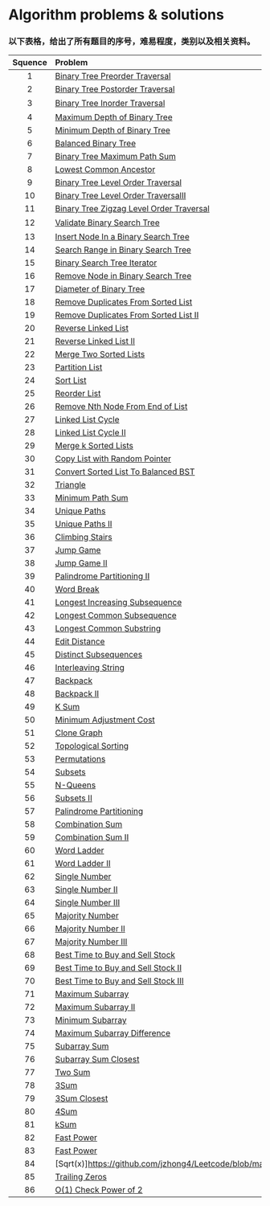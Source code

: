 # Algorithm problems & solutions

### 以下表格，给出了所有题目的序号，难易程度，类别以及相关资料。
| Squence | Problem       | Level  | Category  | Reference |
|:-------:|:--------------|:------:|:---------:|:---------:|
|1|[Binary Tree Preorder Traversal](https://github.com/jzhong4/Leetcode/blob/master/Tree/BinaryTreePreorderTraversal.java)|Easy|Tree||
|2|[Binary Tree Postorder Traversal](https://github.com/jzhong4/Leetcode/blob/master/Tree/BinaryTreePostorderTraversal.java)|Easy|Tree||
|3|[Binary Tree Inorder Traversal](https://github.com/jzhong4/Leetcode/blob/master/Tree/BinaryTreeInorderTraversal.java)|Easy|Tree|[Stack解法](https://discuss.leetcode.com/topic/29472/concise-java-solution-based-on-stack)|
|4|[Maximum Depth of Binary Tree](https://github.com/jzhong4/Leetcode/blob/master/Tree/MaximumDepthOfBinaryTree.java)|Easy|Tree||
|5|[Minimum Depth of Binary Tree](https://github.com/jzhong4/Leetcode/blob/master/Tree/MinimumDepthOfBinaryTree.java)|Easy|Tree||
|6|[Balanced Binary Tree](https://github.com/jzhong4/Leetcode/blob/master/Tree/BalancedBinaryTree.java)|Easy|Tree||
|7|[Binary Tree Maximum Path Sum](https://github.com/jzhong4/Leetcode/blob/master/Tree/BinaryTreeMaximumPathSum.java)|Medium|Tree||
|8|[Lowest Common Ancestor](https://github.com/jzhong4/Leetcode/blob/master/Tree/LowestCommonAncestorOfABinaryTree.java)|Medium|Tree||
|9|[Binary Tree Level Order Traversal](https://github.com/jzhong4/Leetcode/blob/master/Tree/BinaryTreeLevelOrderTraversal.java)|Easy|Tree||
|10|[Binary Tree Level Order TraversalII](https://github.com/jzhong4/Leetcode/blob/master/Tree/BinaryTreeLevelOrderTraversalII.java)|Medium|Tree||
|11|[Binary Tree Zigzag Level Order Traversal](https://github.com/jzhong4/Leetcode/blob/master/Tree/BinaryTreeZigzagLevelOrderTraversal.java)|Medium|Tree||
|12|[Validate Binary Search Tree](https://github.com/jzhong4/Leetcode/blob/master/Tree/ValidateBinarySearchTree.java)|Medium|Tree|[Stack解法](https://discuss.leetcode.com/topic/46016/learn-one-iterative-inorder-traversal-apply-it-to-multiple-tree-questions-java-solution)|
|13|[Insert Node In a Binary Search Tree ](https://github.com/jzhong4/Leetcode/blob/master/Tree/InsertNodeInaBinarySearchTree.java)|Easy|Tree||
|14|[Search Range in Binary Search Tree](https://github.com/jzhong4/Leetcode/blob/master/Tree/SearchRangeInBinarySearchTree.java)|Medium|Tree||
|15|[Binary Search Tree Iterator](https://github.com/jzhong4/Leetcode/blob/master/Tree/BinarySearchTreeIterator.java)|Hard|Tree||
|16|[Remove Node in Binary Search Tree ](https://github.com/jzhong4/Leetcode/blob/master/Tree/RemoveNodeInBinarySearchTree.java)|Hard|Tree|[Hint](http://www.algolist.net/Data_structures/Binary_search_tree/Removal)|
|17|[Diameter of Binary Tree](https://github.com/jzhong4/Leetcode/blob/master/Tree/DiameterOfBinaryTree.java)|Easy|Tree|[Hint](https://discuss.leetcode.com/topic/83456/java-solution-maxdepth)|
|18|[Remove Duplicates From Sorted List](https://github.com/jzhong4/Leetcode/blob/master/LinkedList/RemoveDuplicatesFromSortedList.java)|Easy|Linked List||
|19|[Remove Duplicates From Sorted List II](https://github.com/jzhong4/Leetcode/blob/master/LinkedList/RemoveDuplicatesFromSortedListII.java)|Medium|Linked List||
|20|[Reverse Linked List](https://github.com/jzhong4/Leetcode/blob/master/LinkedList/ReverseLinkedList.java)|Easy|Linked List||
|21|[Reverse Linked List II](https://github.com/jzhong4/Leetcode/blob/master/LinkedList/ReverseLinkedListII.java)|Medium|Linked List||
|22|[Merge Two Sorted Lists](https://github.com/jzhong4/Leetcode/blob/master/LinkedList/MergeTwoSortedLists.java)|Easy|Linked List||
|23|[Partition List](https://github.com/jzhong4/Leetcode/blob/master/LinkedList/PartitionList.java)|Easy|Linked List||
|24|[Sort List](https://github.com/jzhong4/Leetcode/blob/master/LinkedList/SortList.java)|Medium|Linked List||
|25|[Reorder List](https://github.com/jzhong4/Leetcode/blob/master/LinkedList/ReorderList.java)|Medium|Linked List||
|26|[Remove Nth Node From End of List](https://github.com/jzhong4/Leetcode/blob/master/TwoPointers/RemoveNthNodeFromEndOfList.java)|Easy|Linked List||
|27|[Linked List Cycle](https://github.com/jzhong4/Leetcode/blob/master/TwoPointers/LinkedListCycle.java)|Medium|Linked List||
|28|[Linked List Cycle II](https://github.com/jzhong4/Leetcode/blob/master/TwoPointers/LinkedListCycleII.java)|Hard|Linked List||
|29|[Merge k Sorted Lists](https://github.com/jzhong4/Leetcode/blob/master/LinkedList/MergeKSortedLists.java)|Medium|Linked List||
|30|[Copy List with Random Pointer](https://github.com/jzhong4/Leetcode/blob/master/LinkedList/CopyListwithRandomPointer.java)|Medium|Linked List||
|31|[Convert Sorted List To Balanced BST](https://github.com/jzhong4/Leetcode/blob/master/LinkedList/ConvertSortedListToBalancedBST.java)|Medium|Linked List|[Hint](http://www.geeksforgeeks.org/sorted-linked-list-to-balanced-bst/)|
|32|[Triangle](https://github.com/jzhong4/Leetcode/blob/master/DP/Triangle.java)|Easy|DP||
|33|[Minimum Path Sum](https://github.com/jzhong4/Leetcode/blob/master/DP/MinimumPathSum.java)|Easy|DP||
|34|[Unique Paths](https://github.com/jzhong4/Leetcode/blob/master/DP/UniquePaths.java)|Easy|DP||
|35|[Unique Paths II](https://github.com/jzhong4/Leetcode/blob/master/DP/UniquePathsII.java)|Easy|DP||
|36|[Climbing Stairs](https://github.com/jzhong4/Leetcode/blob/master/DP/ClimbingStairs.java)|Easy|DP||
|37|[Jump Game](https://github.com/jzhong4/Leetcode/blob/master/DP/JumpGame.java)|Medium|DP||
|38|[Jump Game II](https://github.com/jzhong4/Leetcode/blob/master/DP/JumpGameII.java)|Medium|DP||
|39|[Palindrome Partitioning II](https://github.com/jzhong4/Leetcode/blob/master/DP/PalindromePartitioningII.java)|Medium|DP||
|40|[Word Break](https://github.com/jzhong4/Leetcode/blob/master/DP/WordBreak.java)|Medium|DP||
|41|[Longest Increasing Subsequence](https://github.com/jzhong4/Leetcode/blob/master/DP/LongestIncreasingSubsequence.java)|Medium|DP||
|42|[Longest Common Subsequence](https://github.com/jzhong4/Leetcode/blob/master/DP/LongestCommonSubsequence.java)|Medium|DP||
|43|[Longest Common Substring](https://github.com/jzhong4/Leetcode/blob/master/DP/LongestCommonSubstring.java)|Medium|DP||
|44|[Edit Distance](https://github.com/jzhong4/Leetcode/blob/master/DP/EditDistance.java)|Medium|DP||
|45|[Distinct Subsequences](https://github.com/jzhong4/Leetcode/blob/master/DP/DistinctSubsequences.java)|Medium|DP||
|46|[Interleaving String](https://github.com/jzhong4/Leetcode/blob/master/DP/InterleavingString.java)|Medium|DP||
|47|[Backpack](https://github.com/jzhong4/Leetcode/blob/master/DP/Backpack.java)|Medium|DP||
|48|[Backpack II](https://github.com/jzhong4/Leetcode/blob/master/DP/BackpackII.java)|Medium|DP||
|49|[K Sum](https://github.com/jzhong4/Leetcode/blob/master/DP/KSum.java)|Hard|DP||
|50|[Minimum Adjustment Cost](https://github.com/jzhong4/Leetcode/blob/master/DP/MinimumAdjustmentCost.java)|Medium|DP|[Hint](https://dcbupt.github.io/2017/03/27/FarBox/Forwarddc/算法/最小调整代价/)|
|51|[Clone Graph](https://github.com/jzhong4/Leetcode/blob/master/Graph/CloneGraph.java)|Medium|Graph||
|52|[Topological Sorting](https://github.com/jzhong4/Leetcode/blob/master/Graph/TopologicalSorting.java)|Medium|Graph||
|53|[Permutations](https://github.com/jzhong4/Leetcode/blob/master/Search/Permutations.java)|Medium|Search||
|54|[Subsets](https://github.com/jzhong4/Leetcode/blob/master/Search/Subsets.java)|Medium|Search||
|55|[N-Queens](https://github.com/jzhong4/Leetcode/blob/master/Search/N-Queens.java)|Medium|Search||
|56|[Subsets II](https://github.com/jzhong4/Leetcode/blob/master/Search/SubsetsII.java)|Medium|Search||
|57|[Palindrome Partitioning](https://github.com/jzhong4/Leetcode/blob/master/Search/PalindromePartitioning.java)|Medium|Search||
|58|[Combination Sum](https://github.com/jzhong4/Leetcode/blob/master/Search/CombinationSum.java)|Medium|Search||
|59|[Combination Sum II](https://github.com/jzhong4/Leetcode/blob/master/Search/CombinationSumII.java)|Medium|Search||
|60|[Word Ladder](https://github.com/jzhong4/Leetcode/blob/master/Search/WordLadder.java)|Medium|Search||
|61|[Word Ladder II](https://github.com/jzhong4/Leetcode/blob/master/Search/WordLadderII.java)|Hard|Search||
|62|[Single Number](https://github.com/jzhong4/Leetcode/blob/master/Bit/SingleNumber.java)|Easy|Bit||
|63|[Single Number II](https://github.com/jzhong4/Leetcode/blob/master/Bit/SingleNumberII.java)|Medium|Bit||
|64|[Single Number III](https://github.com/jzhong4/Leetcode/blob/master/Bit/SingleNumberIII.java)|Medium|Bit||
|65|[Majority Number](https://github.com/jzhong4/Leetcode/blob/master/Miscellaneous/MajorityNumber.java)|Easy|Miscellaneous||
|66|[Majority Number II](https://github.com/jzhong4/Leetcode/blob/master/Miscellaneous/MajorityNumberII.java)|Medium|Miscellaneous||
|67|[Majority Number III](https://github.com/jzhong4/Leetcode/blob/master/Miscellaneous/MajorityNumberIII.java)|Medium|Miscellaneous|[Hint](http://blog.csdn.net/nicaishibiantai/article/details/43636799)|
|68|[Best Time to Buy and Sell Stock](https://github.com/jzhong4/Leetcode/blob/master/Miscellaneous/BestTimetoBuyandSellStock.java)|Medium|Miscellaneous||
|69|[Best Time to Buy and Sell Stock II](https://github.com/jzhong4/Leetcode/blob/master/Miscellaneous/BestTimetoBuyandSellStockII.java)|Medium|Miscellaneous||
|70|[Best Time to Buy and Sell Stock III](https://github.com/jzhong4/Leetcode/blob/master/Miscellaneous/BestTimetoBuyandSellStockIII.java)|Medium|Miscellaneous||
|71|[Maximum Subarray](https://github.com/jzhong4/Leetcode/blob/master/Miscellaneous/MaximumSubarray.java)|Easy|Miscellaneous||
|72|[Maximum Subarray II](https://github.com/jzhong4/Leetcode/blob/master/Miscellaneous/MaximumSubarrayII.java)|Medium|Miscellaneous||
|73|[Minimum Subarray](https://github.com/jzhong4/Leetcode/blob/master/Miscellaneous/MinimumSubarray.java)|Easy|Miscellaneous|
|74|[Maximum Subarray Difference](https://github.com/jzhong4/Leetcode/blob/master/Miscellaneous/MaximumSubarrayDifference.java)|Medium|Miscellaneous||
|75|[Subarray Sum](https://github.com/jzhong4/Leetcode/blob/master/Miscellaneous/SubarraySum.java)|Easy|Miscellaneous||
|76|[Subarray Sum Closest](https://github.com/jzhong4/Leetcode/blob/master/Miscellaneous/SubarraySumClosest.java)|Medium|Miscellaneous||
|77|[Two Sum](https://github.com/jzhong4/Leetcode/blob/master/Miscellaneous/TwoSum.java)|Easy|Miscellaneous||
|78|[3Sum](https://github.com/jzhong4/Leetcode/blob/master/Miscellaneous/3Sum.java)|Medium|Miscellaneous||
|79|[3Sum Closest](https://github.com/jzhong4/Leetcode/blob/master/Miscellaneous/3SumClosest.java)|Medium|Miscellaneous||
|80|[4Sum](https://github.com/jzhong4/Leetcode/blob/master/Miscellaneous/4Sum.java)|Medium|Miscellaneous||
|81|[kSum](https://github.com/jzhong4/Leetcode/blob/master/Miscellaneous/kSum.java)|Hard|Miscellaneous||
|82|[Fast Power](https://github.com/jzhong4/Leetcode/blob/master/Miscellaneous/FastPower.java)|Medium|Miscellaneous|[Hint](https://algorithm.yuanbin.me/zh-hans/math_and_bit_manipulation/fast_power.html)|
|83|[Fast Power](https://github.com/jzhong4/Leetcode/blob/master/Miscellaneous/FastPower.java)|Medium|Miscellaneous|[Hint](https://algorithm.yuanbin.me/zh-hans/math_and_bit_manipulation/fast_power.html)|
|84|[Sqrt(x)]https://github.com/jzhong4/Leetcode/blob/master/Miscellaneous/Sqrt(x).java)|Easy|Miscellaneous|[Hint](https://algorithm.yuanbin.me/zh-hans/math_and_bit_manipulation/fast_power.html)|
|85|[Trailing Zeros](https://github.com/jzhong4/Leetcode/blob/master/Miscellaneous/TrailingZeros.java)|Easy|Miscellaneous|[Hint](http://blog.csdn.net/wutingyehe/article/details/46882181)|
|86|[O(1) Check Power of 2](https://github.com/jzhong4/Leetcode/blob/master/Miscellaneous/O(1)CheckPowerof2.java)|Easy|Miscellaneous|[Hint](http://www.code123.cc/docs/leetcode-notes/math_and_bit_manipulation/o1_check_power_of_2.html)|
